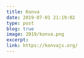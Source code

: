 ```yaml
---
title: Konva
date: 2019-07-01 21:19:02
type: post
blog: true
image: 2019/konva.png
excerpt:
link: https://konvajs.org/
---
```

